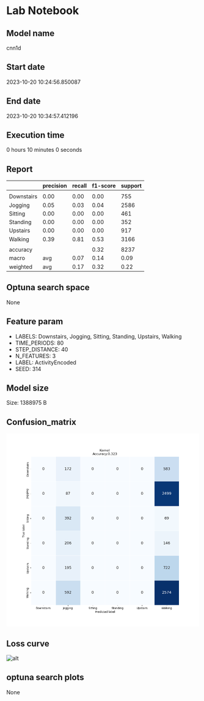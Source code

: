 # Lab Notebook


## Model name
cnn1d

## Start date
2023-10-20 10:24:56.850087

## End date
2023-10-20 10:34:57.412196

## Execution time
0 hours 10 minutes 0 seconds

## Report
| | precision | recall | f1-score | support |
| --- | --- | --- | --- | --- |
|  |
| Downstairs | 0.00 | 0.00 | 0.00 | 755 |
| Jogging | 0.05 | 0.03 | 0.04 | 2586 |
| Sitting | 0.00 | 0.00 | 0.00 | 461 |
| Standing | 0.00 | 0.00 | 0.00 | 352 |
| Upstairs | 0.00 | 0.00 | 0.00 | 917 |
| Walking | 0.39 | 0.81 | 0.53 | 3166 |
|  |
|  accuracy || | 0.32 | 8237 |
| macro | avg | 0.07 | 0.14 | 0.09 | 8237 |
| weighted | avg | 0.17 | 0.32 | 0.22 | 8237 |


## Optuna search space
None

## Feature param
- LABELS: Downstairs, Jogging, Sitting, Standing, Upstairs, Walking
- TIME_PERIODS: 80
- STEP_DISTANCE: 40
- N_FEATURES: 3
- LABEL: ActivityEncoded
- SEED: 314

## Model size
Size: 1388975    B

## Confusion_matrix
![alt](./assets/cross-tab.png)

## Loss curve
![alt](./assets/loss.png)

## optuna search plots
None

